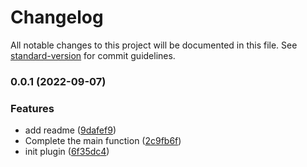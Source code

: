 # Changelog

All notable changes to this project will be documented in this file. See [standard-version](https://github.com/conventional-changelog/standard-version) for commit guidelines.

### 0.0.1 (2022-09-07)


### Features

* add readme ([9dafef9](https://github.com/AFine970/vite-plugin-qrcode-terminal/commit/9dafef969a624ec09bc33c6d9019a6138100c4ca))
* Complete the main function ([2c9fb6f](https://github.com/AFine970/vite-plugin-qrcode-terminal/commit/2c9fb6ffb9b2457dd0b6313f0db523f402238dbe))
* init plugin ([6f35dc4](https://github.com/AFine970/vite-plugin-qrcode-terminal/commit/6f35dc498b926e6db2ee79ca120661c77bd55097))
